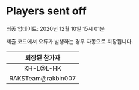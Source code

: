 # Players sent off
최종 업데이트: 2020년 12월 10일 15시 01분


제출 코드에서 오류가 발생하는 경우 자동으로 퇴장됩니다.


| 퇴장된 참가자 |
|:---:|
| KH-L@L-HK |
| RAKSTeam@rakbin007 |